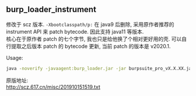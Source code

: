 ## burp_loader_instrument

修改于 scz 版本. `-Xbootclasspath/p:` 在 java9 后删除, 采用原作者推荐的 instrument API 来 patch bytecode. 因此支持 java11 等版本.  
核心在于原作者 patch 的七个字节, 我也只是给他换了个相对更好用的壳. 可以自行提取之后版本 patch 的 bytecode 更新, 当前 patch 的版本是 v2020.1.

Usage:
```sh
java -noverify -javaagent:burp_loader.jar -jar burpsuite_pro_vX.X.XX.jar
```

原版地址:  
http://scz.617.cn/misc/201910151519.txt
